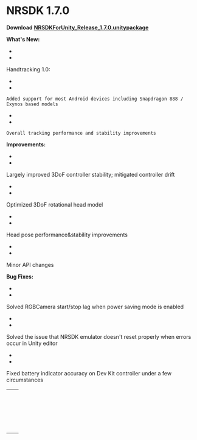 # NRSDK 1.7.0



**Download** [**NRSDKForUnity_Release_1.7.0.unitypackage**](https://nreal-public.oss-us-west-1.aliyuncs.com/download/NRSDKForUnityAndroid_Release_1.7.0.unitypackage)

**What's New:**




- 




- 

  Handtracking 1.0:

  - 

  - 

    Added support for most Android devices including Snapdragon 888 / Exynos based models

  - 

  - 

    Overall tracking performance and stability improvements

**Improvements:**




- 




- 

  Largely improved 3DoF controller stability; mitigated controller drift




- 




- 

  Optimized 3DoF rotational head model




- 




- 

  Head pose performance&stability improvements




- 




- 

  Minor API changes

**Bug Fixes:**




- 




- 

  Solved RGBCamera start/stop lag when power saving mode is enabled




- 




- 

  Solved the issue that NRSDK emulator doesn't reset properly when errors occur in Unity editor




- 




- 

  Fixed battery indicator accuracy on Dev Kit controller under a few circumstances

|      |      |
| :--- | :--- |
|      |      |
|      |      |
|      |      |
|      |      |
|      |      |
|      |      |
|      |      |
|      |      |
|      |      |
|      |      |
|      |      |
|      |      |
|      |      |
|      |      |
|      |      |
|      |      |
|      |      |
|      |      |
|      |      |
